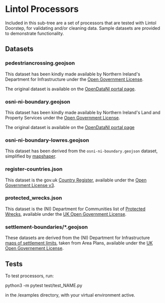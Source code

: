 # Lintol Processors

Included in this sub-tree are a set of processors that are
tested with Lintol Doorstep, for validating and/or cleaning
data. Sample datasets are provided to demonstrate functionality.

## Datasets

### pedestriancrossing.geojson

This dataset has been kindly made available by Northern Ireland's
Department for Infrastructure under the
[Open Government License](http://reference.data.gov.uk/id/open-government-licence).

The original dataset is available on the
[OpenDataNI portal page](https://www.opendatani.gov.uk/dataset/pedestrain-crossing).

### osni-ni-boundary.geojson

This dataset has been kindly made available by Northern Ireland's
Land and Property Services under the
[Open Government License](http://reference.data.gov.uk/id/open-government-licence).

The original dataset is available on the
[OpenDataNI portal page](https://www.opendatani.gov.uk/dataset?groups=property&license_id=uk-ogl&tags=Northern+Ireland&res_format=GeoJSON)

### osni-ni-boundary-lowres.geojson

This dataset has been derived from the `osni-ni-boundary.geojson` dataset, simplified by [mapshaper](http://mapshaper.org/).

### register-countries.json

This dataset is the gov.uk [Country Register](https://country.register.gov.uk/), available under the
[Open Government License v3](https://www.nationalarchives.gov.uk/doc/open-government-licence/version/3/).

### protected_wrecks.json

This dataset is the (NI) Department for Communities list of [Protected Wrecks](https://www.opendatani.gov.uk/dataset/c5fceed7-b07a-4bc4-a0a0-8c45b9033083/resource/2d8da801-39f7-48b7-81ad-8db58d107962), available under the [UK Open Government License](http://reference.data.gov.uk/id/open-government-licence).

### settlement-boundaries/*.geojson

These datasets are derived from the (NI) Department for Infrastructure [maps of settlement limits](https://www.opendatani.gov.uk/dataset/settlement-boundary-data/resource/1f8450d1-b92d-4914-8cc9-15d9ac64d14c), taken from Area Plans, available under the [UK Open Governement License](http://reference.data.gov.uk/id/open-government-licence).

## Tests

To test processors, run:

  python3 -m pytest test/test_NAME.py

in the /examples directory, with your virtual environment active.
